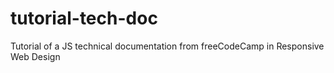 # tutorial-tech-doc
Tutorial of a JS technical documentation from freeCodeCamp in Responsive Web Design
